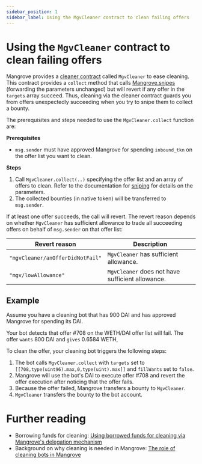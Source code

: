 ```yaml
---
sidebar_position: 1
sidebar_label: Using the MgvCleaner contract to clean failing offers
---
```


# Using the `MgvCleaner` contract to clean failing offers

Mangrove provides a [cleaner contract](../../contracts/technical-references/periphery/cleaner.md) called `MgvCleaner` to ease cleaning. This contract provides a `collect` method that calls [Mangrove.snipes](../../contracts/technical-references/taking-and-making-offers/taker-order/README.md#offer-sniping) (forwarding the parameters unchanged) but will revert if any offer in the `targets` array succeed. Thus, cleaning via the cleaner contract guards you from offers unexpectedly succeeding when you try to snipe them to collect a bounty.

The prerequisites and steps needed to use the `MgvCleaner.collect` function are:

**Prerequisites**

- `msg.sender` must have approved Mangrove for spending `inbound_tkn` on the offer list you want to clean.

**Steps**

1. Call `MgvCleaner.collect(..)` specifying the offer list and an array of offers to clean. Refer to the documentation for [sniping](../../contracts/technical-references/taking-and-making-offers/taker-order/README.md#offer-sniping) for details on the parameters.
2. The collected bounties (in native token) will be transferred to `msg.sender`.

If at least one offer succeeds, the call will revert. The revert reason depends on whether `MgvCleaner` has sufficient allowance to trade all succeeding offers on behalf of `msg.sender` on that offer list:

| Revert reason | Description |
| --------------| ------------ |
| `"mgvCleaner/anOfferDidNotFail"` | `MgvCleaner` has sufficient allowance. |
| `"mgv/lowAllowance"` | `MgvCleaner` does not have sufficient allowance. |


## Example

Assume you have a cleaning bot that has 900 DAI and has approved Mangrove for spending its DAI.

Your bot detects that offer #708 on the WETH/DAI offer list will fail. The offer `wants` 800 DAI and `gives` 0.6584 WETH,

To clean the offer, your cleaning bot triggers the following steps:

1. The bot calls `MgvCleaner.collect` with `targets` set to `[[708,type(uint96).max,0,type(uint).max]]` and `fillWants` set to `false`.
2. Mangrove will use the bot's DAI to execute offer #708 and revert the offer execution after noticing that the offer fails.
3. Because the offer failed, Mangrove transfers a bounty to `MgvCleaner`.
6. `MgvCleaner` transfers the bounty to the bot account.


# Further reading

- Borrowing funds for cleaning: [Using borrowed funds for cleaning via Mangrove's delegation mechanism](./use-delegation-to-borrow-funds-for-cleaning)
- Background on why cleaning is needed in Mangrove: [The role of cleaning bots in Mangrove](../background/the-role-of-cleaning-bots-in-mangrove.md)
